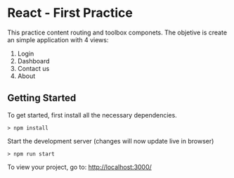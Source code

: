 # React - First Practice 

This practice content routing and toolbox componets. The objetive is create an simple application with 4 views: 
1. Login
2. Dashboard 
3. Contact us
4. About

## Getting Started

To get started, first install all the necessary dependencies.
```
> npm install
```

Start the development server (changes will now update live in browser)
```
> npm run start
```

[1]: https://github.com/kriasoft/universal-router
[2]: http://react-toolbox.com/#/
[3]: http://react-toolbox.com/#/components/app_bar
[4]: http://react-toolbox.com/#/components/input
[5]: https://github.com/kriasoft/universal-router/blob/master/docs/api.md#context

To view your project, go to: [http://localhost:3000/](http://localhost:3000/)


